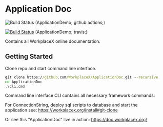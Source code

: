 # Application Doc

![Build Status](https://github.com/WorkplaceX/ApplicationDemo/workflows/CI/badge.svg) (ApplicationDemo; github actions;)

[![Build Status](https://travis-ci.org/WorkplaceX/ApplicationDemo.svg?branch=master)](https://travis-ci.org/WorkplaceX/ApplicationDemo) (ApplicationDemo; travis;)

Contains all WorkplaceX online documentation.

## Getting Started
Clone repo and start command line interface.
```cmd
git clone https://github.com/WorkplaceX/ApplicationDoc.git --recursive
cd ApplicationDoc
.\cli.cmd
```
Command line interface CLI contains all necessary framework commands:

For ConnectionString, deploy sql scripts to database and start the application see: https://workplacex.org/install#git-clone

Or see this "ApplicationDoc" live in action: https://doc.workplacex.org/
